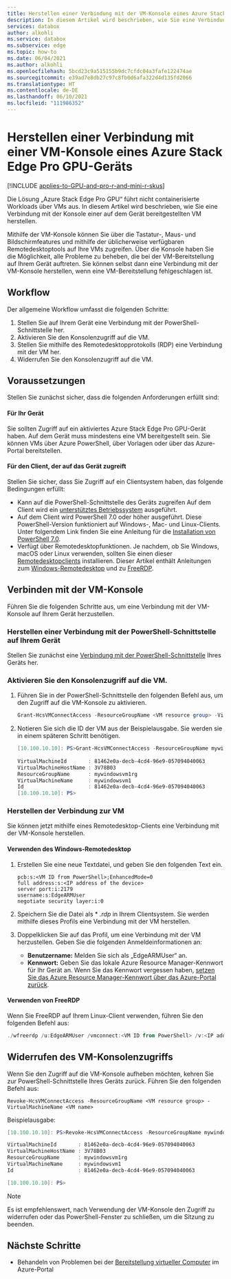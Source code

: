 ```yaml
---
title: Herstellen einer Verbindung mit der VM-Konsole eines Azure Stack Edge Pro GPU-Geräts
description: In diesem Artikel wird beschrieben, wie Sie eine Verbindung mit der Konsole einer VM herstellen, die auf einem Azure Stack Edge Pro GPU-Gerät ausgeführt wird.
services: databox
author: alkohli
ms.service: databox
ms.subservice: edge
ms.topic: how-to
ms.date: 06/04/2021
ms.author: alkohli
ms.openlocfilehash: 5bcd23c9a515155b9dc7cfdc04a3fafe122474ae
ms.sourcegitcommit: e39ad7e8db27c97c8fb0d6afa322d4d135fd2066
ms.translationtype: HT
ms.contentlocale: de-DE
ms.lasthandoff: 06/10/2021
ms.locfileid: "111986352"
---
```

# <a name="connect-to-a-virtual-machine-console-on-an-azure-stack-edge-pro-gpu-device"></a>Herstellen einer Verbindung mit einer VM-Konsole eines Azure Stack Edge Pro GPU-Geräts

[!INCLUDE [applies-to-GPU-and-pro-r-and-mini-r-skus](../../includes/azure-stack-edge-applies-to-gpu-pro-r-mini-r-sku.md)]

Die Lösung „Azure Stack Edge Pro GPU“ führt nicht containerisierte Workloads über VMs aus. In diesem Artikel wird beschrieben, wie Sie eine Verbindung mit der Konsole einer auf dem Gerät bereitgestellten VM herstellen. 

Mithilfe der VM-Konsole können Sie über die Tastatur-, Maus- und Bildschirmfeatures und mithilfe der üblicherweise verfügbaren Remotedesktoptools auf Ihre VMs zugreifen. Über die Konsole haben Sie die Möglichkeit, alle Probleme zu beheben, die bei der VM-Bereitstellung auf Ihrem Gerät auftreten. Sie können selbst dann eine Verbindung mit der VM-Konsole herstellen, wenn eine VM-Bereitstellung fehlgeschlagen ist.


## <a name="workflow"></a>Workflow

Der allgemeine Workflow umfasst die folgenden Schritte:

1. Stellen Sie auf Ihrem Gerät eine Verbindung mit der PowerShell-Schnittstelle her.
1. Aktivieren Sie den Konsolenzugriff auf die VM.
1. Stellen Sie mithilfe des Remotedesktopprotokolls (RDP) eine Verbindung mit der VM her.
1. Widerrufen Sie den Konsolenzugriff auf die VM.

## <a name="prerequisites"></a>Voraussetzungen

Stellen Sie zunächst sicher, dass die folgenden Anforderungen erfüllt sind:

#### <a name="for-your-device"></a>Für Ihr Gerät

Sie sollten Zugriff auf ein aktiviertes Azure Stack Edge Pro GPU-Gerät haben. Auf dem Gerät muss mindestens eine VM bereitgestellt sein. Sie können VMs über Azure PowerShell, über Vorlagen oder über das Azure-Portal bereitstellen.

#### <a name="for-client-accessing-the-device"></a>Für den Client, der auf das Gerät zugreift

Stellen Sie sicher, dass Sie Zugriff auf ein Clientsystem haben, das folgende Bedingungen erfüllt:

- Kann auf die PowerShell-Schnittstelle des Geräts zugreifen Auf dem Client wird ein [unterstütztes Betriebssystem](azure-stack-edge-gpu-system-requirements.md#supported-os-for-clients-connected-to-device) ausgeführt.
- Auf dem Client wird PowerShell 7.0 oder höher ausgeführt. Diese PowerShell-Version funktioniert auf Windows-, Mac- und Linux-Clients. Unter folgendem Link finden Sie eine Anleitung für die [Installation von PowerShell 7.0](/powershell/scripting/whats-new/what-s-new-in-powershell-70?view=powershell-7.1&preserve-view=true).
- Verfügt über Remotedesktopfunktionen. Je nachdem, ob Sie Windows, macOS oder Linux verwenden, sollten Sie einen dieser [Remotedesktopclients](/windows-server/remote/remote-desktop-services/clients/remote-desktop-clients) installieren. Dieser Artikel enthält Anleitungen zum [Windows-Remotedesktop](/windows-server/remote/remote-desktop-services/clients/windowsdesktop#install-the-client) und zu [FreeRDP](https://www.freerdp.com/). <!--Which version of FreeRDP to use?-->


## <a name="connect-to-vm-console"></a>Verbinden mit der VM-Konsole

Führen Sie die folgenden Schritte aus, um eine Verbindung mit der VM-Konsole auf Ihrem Gerät herzustellen.

### <a name="connect-to-the-powershell-interface-on-your-device"></a>Herstellen einer Verbindung mit der PowerShell-Schnittstelle auf Ihrem Gerät

Stellen Sie zunächst eine [Verbindung mit der PowerShell-Schnittstelle](azure-stack-edge-gpu-connect-powershell-interface.md#connect-to-the-powershell-interface) Ihres Geräts her. 

### <a name="enable-console-access-to-the-vm"></a>Aktivieren Sie den Konsolenzugriff auf die VM.

1.  Führen Sie in der PowerShell-Schnittstelle den folgenden Befehl aus, um den Zugriff auf die VM-Konsole zu aktivieren.

    ```powershell
    Grant-HcsVMConnectAccess -ResourceGroupName <VM resource group> -VirtualMachineName <VM name>
    ```
2. Notieren Sie sich die ID der VM aus der Beispielausgabe. Sie werden sie in einem späteren Schritt benötigen.

    ```powershell
    [10.100.10.10]: PS>Grant-HcsVMConnectAccess -ResourceGroupName mywindowsvm1rg -VirtualMachineName mywindowsvm1
        
    VirtualMachineId       : 81462e0a-decb-4cd4-96e9-057094040063
    VirtualMachineHostName : 3V78B03
    ResourceGroupName      : mywindowsvm1rg
    VirtualMachineName     : mywindowsvm1
    Id                     : 81462e0a-decb-4cd4-96e9-057094040063
    [10.100.10.10]: PS>
    ```

### <a name="connect-to-the-vm"></a>Herstellen der Verbindung zur VM

Sie können jetzt mithilfe eines Remotedesktop-Clients eine Verbindung mit der VM-Konsole herstellen.

#### <a name="use-windows-remote-desktop"></a>Verwenden des Windows-Remotedesktop

1. Erstellen Sie eine neue Textdatei, und geben Sie den folgenden Text ein.

    ```
    pcb:s:<VM ID from PowerShell>;EnhancedMode=0
    full address:s:<IP address of the device>   
    server port:i:2179
    username:s:EdgeARMUser
    negotiate security layer:i:0
    ```
1. Speichern Sie die Datei als * *.rdp* in Ihrem Clientsystem. Sie werden mithilfe dieses Profils eine Verbindung mit der VM herstellen.
1. Doppelklicken Sie auf das Profil, um eine Verbindung mit der VM herzustellen. Geben Sie die folgenden Anmeldeinformationen an:

    - **Benutzername:** Melden Sie sich als „EdgeARMUser“ an.
    - **Kennwort:** Geben Sie das lokale Azure Resource Manager-Kennwort für Ihr Gerät an. Wenn Sie das Kennwort vergessen haben, [setzen Sie das Azure Resource Manager-Kennwort über das Azure-Portal zurück](azure-stack-edge-gpu-set-azure-resource-manager-password.md#reset-password-via-the-azure-portal). 

#### <a name="use-freerdp"></a>Verwenden von FreeRDP

Wenn Sie FreeRDP auf Ihrem Linux-Client verwenden, führen Sie den folgenden Befehl aus: 

```powershell
./wfreerdp /u:EdgeARMUser /vmconnect:<VM ID from PowerShell> /v:<IP address of the device>
```

## <a name="revoke-vm-console-access"></a>Widerrufen des VM-Konsolenzugriffs

Wenn Sie den Zugriff auf die VM-Konsole aufheben möchten, kehren Sie zur PowerShell-Schnittstelle Ihres Geräts zurück. Führen Sie den folgenden Befehl aus:

```
Revoke-HcsVMConnectAccess -ResourceGroupName <VM resource group> -VirtualMachineName <VM name>
```
Beispielausgabe:

```powershell
[10.100.10.10]: PS>Revoke-HcsVMConnectAccess -ResourceGroupName mywindowsvm1rg -VirtualMachineName mywindowsvm1

VirtualMachineId       : 81462e0a-decb-4cd4-96e9-057094040063
VirtualMachineHostName : 3V78B03
ResourceGroupName      : mywindowsvm1rg
VirtualMachineName     : mywindowsvm1
Id                     : 81462e0a-decb-4cd4-96e9-057094040063

[10.100.10.10]: PS>
```
> [!NOTE] 
> Es ist empfehlenswert, nach Verwendung der VM-Konsole den Zugriff zu widerrufen oder das PowerShell-Fenster zu schließen, um die Sitzung zu beenden. 

## <a name="next-steps"></a>Nächste Schritte

- Behandeln von Problemen bei der [Bereitstellung virtueller Computer](azure-stack-edge-gpu-troubleshoot-virtual-machine-provisioning.md) im Azure-Portal
<!--Make "VM guest logs" first link when article is available.-->